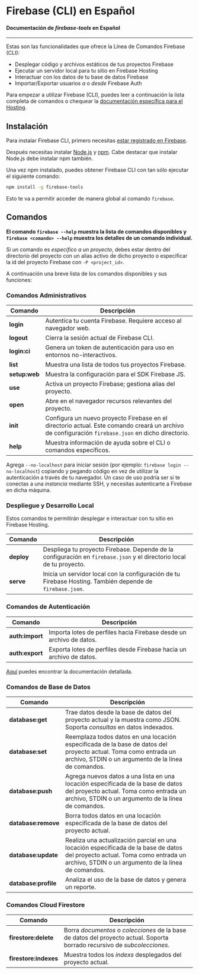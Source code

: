 # Firebase (CLI) en Español

#### Documentación de _firebase-tools_ en Español

---

Estas son las funcionalidades que ofrece la Línea de Comandos Firebase (CLI):

* Desplegar código y archivos estáticos de tus proyectos Firebase
* Ejecutar un servidor local para tu sitio en Firebase Hosting
* Interactuar con los datos de tu base de datos Firebase
* Importar/Exportar usuarios _a_ o _desde_ Firebase Auth

Para empezar a utilizar Firebase (CLI), puedes leer a continuación la lista completa de comandos o chequear la [documentación específica para el Hosting](https://firebase.google.com/docs/hosting/quickstart).


## Instalación

Para instalar Firebase CLI, primero necesitas [estar registrado en Firebase](https://firebase.google.com/).

Después necesitas instalar [Node.js](http://nodejs.org/) y [npm](https://npmjs.org/). Cabe destacar que instalar Node.js debe instalar npm también.

Una vez npm instalado, puedes obtener Firebase CLI con tan sólo ejecutar el siguiente comando:

```bash
npm install -g firebase-tools
```
Esto te va a permitir acceder de manera global al comando `firebase`.


## Comandos

**El comando `firebase --help` muestra la lista de comandos disponibles y `firebase <comando> --help` muestra los detalles de un comando individual.**

Si un comando es _específico a un proyecto_, debes estar dentro del directorio del proyecto con un alias activo de dicho proyecto o especificar la id del proyecto Firebase con `-P <project_id>`.

A continuación una breve lista de los comandos disponibles y sus funciones:

### Comandos Administrativos

Comando | Descripción
------- | -----------
**login** | Autentica tu cuenta Firebase. Requiere acceso al navegador web.
**logout** | Cierra la sesión actual de Firebase CLI.
**login:ci** | Genera un token de autenticación para uso en entornos no-interactivos.
**list** | Muestra una lista de todos tus proyectos Firebase.
**setup:web** | Muestra la configuración para el SDK Firebase JS.
**use** | Activa un proyecto Firebase; gestiona alias del proyecto.
**open** | Abre en el navegador recursos relevantes del proyecto.
**init** | Configura un nuevo proyecto Firebase en el directorio actual. Este comando creará un archivo de configuración `firebase.json` en dicho directorio.
**help** | Muestra información de ayuda sobre el CLI o comandos específicos.

Agrega `--no-localhost` para iniciar sesión (por ejemplo: `firebase login --no-localhost`) copiando y pegando código en vez de utilizar la autenticación a través de tu navegador. Un caso de uso podría ser si te conectas a una _instancia_ mediante SSH, y necesitas autenticarte a Firebase en dicha máquina.

### Despliegue y Desarrollo Local

Estos comandos te permitirán desplegar e interactuar con tu sitio en Firebase Hosting.

Comando | Descripción
------- | -----------
**deploy** | Despliega tu proyecto Firebase. Depende de la configuración en `firebase.json` y el directorio local de tu proyecto.
**serve** | Inicia un servidor local con la configuración de tu Firebase Hosting. También depende de `firebase.json`.

### Comandos de Autenticación

Comando | Descripción
------- | -----------
**auth:import** | Importa lotes de perfiles hacia Firebase desde un archivo de datos.
**auth:export** | Exporta lotes de perfiles desde Firebase hacia un archivo de datos.

[Aquí](https://firebase.google.com/docs/cli/auth) puedes encontrar la documentación detallada.

### Comandos de Base de Datos

Comando | Descripción
------- | -----------
**database:get** | Trae datos desde la base de datos del proyecto actual y la muestra como JSON. Soporta _consultas_ en datos indexados.
**database:set** | Reemplaza todos datos en una locación especificada de la base de datos del proyecto actual. Toma como entrada un archivo, STDIN o un argumento de la línea de comandos.
**database:push** | Agrega nuevos datos a una lista en una locación especificada de la base de datos del proyecto actual. Toma como entrada un archivo, STDIN o un argumento de la línea de comandos.
**database:remove** | Borra todos datos en una locación especificada de la base de datos del proyecto actual.
**database:update** | Realiza una actualización parcial en una locación especificada de la base de datos del proyecto actual. Toma como entrada un archivo, STDIN o un argumento de la línea de comandos.
**database:profile** | Analiza el uso de la base de datos y genera un reporte.

### Comandos Cloud Firestore

Comando | Descripción
------- | -----------
**firestore:delete** | Borra _documentos_ o _colecciones_ de la base de datos del proyecto actual. Soporta borrado recursivo de _subcolecciones_.
**firestore:indexes** | Muestra todos los _indexs_ desplegados del proyecto actual.

